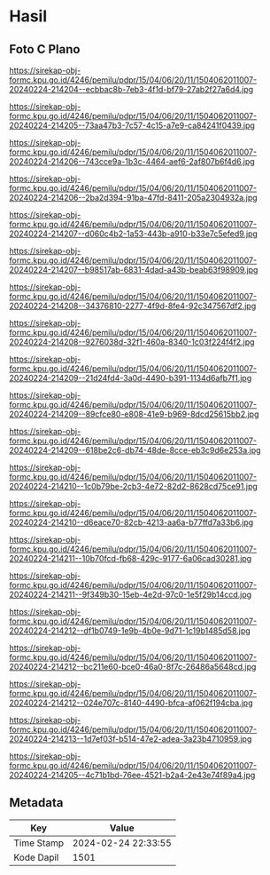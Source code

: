 # Hasil

## Foto C Plano

https://sirekap-obj-formc.kpu.go.id/4246/pemilu/pdpr/15/04/06/20/11/1504062011007-20240224-214204--ecbbac8b-7eb3-4f1d-bf79-27ab2f27a6d4.jpg

https://sirekap-obj-formc.kpu.go.id/4246/pemilu/pdpr/15/04/06/20/11/1504062011007-20240224-214205--73aa47b3-7c57-4c15-a7e9-ca84241f0439.jpg

https://sirekap-obj-formc.kpu.go.id/4246/pemilu/pdpr/15/04/06/20/11/1504062011007-20240224-214206--743cce9a-1b3c-4464-aef6-2af807b6f4d6.jpg

https://sirekap-obj-formc.kpu.go.id/4246/pemilu/pdpr/15/04/06/20/11/1504062011007-20240224-214206--2ba2d394-91ba-47fd-8411-205a2304932a.jpg

https://sirekap-obj-formc.kpu.go.id/4246/pemilu/pdpr/15/04/06/20/11/1504062011007-20240224-214207--d060c4b2-1a53-443b-a910-b33e7c5efed9.jpg

https://sirekap-obj-formc.kpu.go.id/4246/pemilu/pdpr/15/04/06/20/11/1504062011007-20240224-214207--b98517ab-6831-4dad-a43b-beab63f98909.jpg

https://sirekap-obj-formc.kpu.go.id/4246/pemilu/pdpr/15/04/06/20/11/1504062011007-20240224-214208--34376810-2277-4f9d-8fe4-92c347567df2.jpg

https://sirekap-obj-formc.kpu.go.id/4246/pemilu/pdpr/15/04/06/20/11/1504062011007-20240224-214208--9276038d-32f1-460a-8340-1c03f224f4f2.jpg

https://sirekap-obj-formc.kpu.go.id/4246/pemilu/pdpr/15/04/06/20/11/1504062011007-20240224-214209--21d24fd4-3a0d-4490-b391-1134d6afb7f1.jpg

https://sirekap-obj-formc.kpu.go.id/4246/pemilu/pdpr/15/04/06/20/11/1504062011007-20240224-214209--89cfce80-e808-41e9-b969-8dcd25615bb2.jpg

https://sirekap-obj-formc.kpu.go.id/4246/pemilu/pdpr/15/04/06/20/11/1504062011007-20240224-214209--618be2c6-db74-48de-8cce-eb3c9d6e253a.jpg

https://sirekap-obj-formc.kpu.go.id/4246/pemilu/pdpr/15/04/06/20/11/1504062011007-20240224-214210--1c0b79be-2cb3-4e72-82d2-8628cd75ce91.jpg

https://sirekap-obj-formc.kpu.go.id/4246/pemilu/pdpr/15/04/06/20/11/1504062011007-20240224-214210--d6eace70-82cb-4213-aa6a-b77ffd7a33b6.jpg

https://sirekap-obj-formc.kpu.go.id/4246/pemilu/pdpr/15/04/06/20/11/1504062011007-20240224-214211--10b70fcd-fb68-429c-9177-6a06cad30281.jpg

https://sirekap-obj-formc.kpu.go.id/4246/pemilu/pdpr/15/04/06/20/11/1504062011007-20240224-214211--9f349b30-15eb-4e2d-97c0-1e5f29b14ccd.jpg

https://sirekap-obj-formc.kpu.go.id/4246/pemilu/pdpr/15/04/06/20/11/1504062011007-20240224-214212--df1b0749-1e9b-4b0e-9d71-1c19b1485d58.jpg

https://sirekap-obj-formc.kpu.go.id/4246/pemilu/pdpr/15/04/06/20/11/1504062011007-20240224-214212--bc211e60-bce0-46a0-8f7c-26486a5648cd.jpg

https://sirekap-obj-formc.kpu.go.id/4246/pemilu/pdpr/15/04/06/20/11/1504062011007-20240224-214212--024e707c-8140-4490-bfca-af062f194cba.jpg

https://sirekap-obj-formc.kpu.go.id/4246/pemilu/pdpr/15/04/06/20/11/1504062011007-20240224-214213--1d7ef03f-b514-47e2-adea-3a23b4710959.jpg

https://sirekap-obj-formc.kpu.go.id/4246/pemilu/pdpr/15/04/06/20/11/1504062011007-20240224-214205--4c71b1bd-76ee-4521-b2a4-2e43e74f89a4.jpg


## Metadata

| Key        | Value               |
| ---------- | ------------------- |
| Time Stamp | 2024-02-24 22:33:55 |
| Kode Dapil | 1501                |



